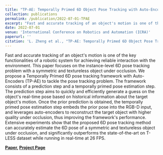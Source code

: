 ```yaml
---
title: "TP-AE: Temporally Primed 6D Object Pose Tracking with Auto-Encoders"
collection: publications
permalink: /publication/2022-07-01-TPAE
excerpt: "Fast and accurate tracking of an object's motion is one of the key functionalities of a robotic system for achieving reliable interaction with the environment. This paper focuses on the instance-level 6D pose tracking problem with a symmetric and textureless object under occlusion. We propose a Temporally Primed 6D pose tracking framework with Auto-Encoders (TP-AE) to tackle the pose tracking problem. [Project Page](https://lynne-zheng-linfang.github.io/TP-AE.github.io/)"
date: 2022-07-01
venue: 'International Conference on Robotics and Automation (ICRA)'
paperurl: ''
citation: 'L. Zheng et al., "TP-AE: Temporally Primed 6D Object Pose Tracking with Auto-Encoders," 2022 International Conference on Robotics and Automation (ICRA), Philadelphia, PA, USA, 2022, pp. 10616-10623, doi: 10.1109/ICRA46639.2022.9811890.' 
---
```


Fast and accurate tracking of an object's motion is one of the key functionalities of a robotic system for achieving reliable interaction with the environment. This paper focuses on the instance-level 6D pose tracking problem with a symmetric and textureless object under occlusion. We propose a Temporally Primed 6D pose tracking framework with Auto-Encoders (TP-AE) to tackle the pose tracking problem. The framework consists of a prediction step and a temporally primed pose estimation step. The prediction step aims to quickly and efficiently generate a guess on the object's real-time pose based on historical information about the target object's motion. Once the prior prediction is obtained, the temporally primed pose estimation step embeds the prior pose into the RGB-D input, and leverages auto-encoders to reconstruct the target object with higher quality under occlusion, thus improving the framework's performance. Extensive experiments show that the proposed 6D pose tracking method can accurately estimate the 6D pose of a symmetric and textureless object under occlusion, and significantly outperforms the state-of-the-art on T-LESS dataset while running in real-time at 26 FPS.

**[Paper](https://lynne-zheng-linfang.github.io/files/TP-AE.pdf), [Project Page](https://lynne-zheng-linfang.github.io/TP-AE.github.io/)**
